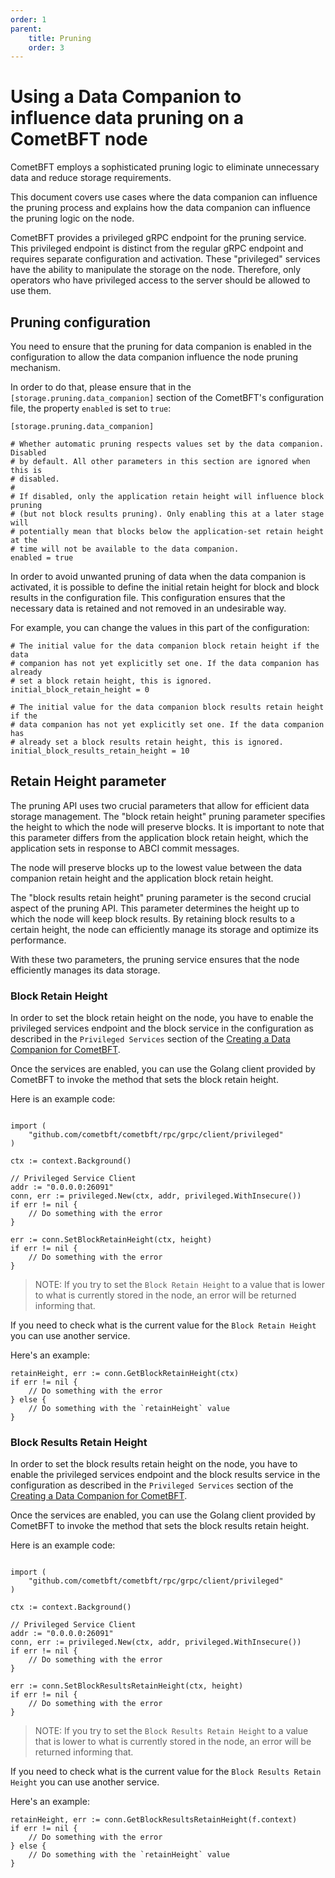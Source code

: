 ```yaml
---
order: 1
parent:
    title: Pruning
    order: 3
---
```


# Using a Data Companion to influence data pruning on a CometBFT node

CometBFT employs a sophisticated pruning logic to eliminate unnecessary data and reduce storage requirements.

This document covers use cases where the data companion can influence the pruning process and explains how the data companion
can influence the pruning logic on the node.

CometBFT provides a privileged gRPC endpoint for the pruning service. This privileged endpoint is distinct from the
regular gRPC endpoint and requires separate configuration and activation. These "privileged" services
have the ability to manipulate the storage on the node. Therefore, only operators who have privileged access
to the server should be allowed to use them.

## Pruning configuration

You need to ensure that the pruning for data companion is enabled in the configuration to allow the data companion
influence the node pruning mechanism.

In order to do that, please ensure that in the `[storage.pruning.data_companion]` section of the CometBFT's configuration
file, the property `enabled` is set to `true`:

```
[storage.pruning.data_companion]

# Whether automatic pruning respects values set by the data companion. Disabled
# by default. All other parameters in this section are ignored when this is
# disabled.
#
# If disabled, only the application retain height will influence block pruning
# (but not block results pruning). Only enabling this at a later stage will
# potentially mean that blocks below the application-set retain height at the
# time will not be available to the data companion.
enabled = true
```

In order to avoid unwanted pruning of data when the data companion is activated, it is possible to define the initial
retain height for block and block results in the configuration file. This configuration ensures that the necessary data
is retained and not removed in an undesirable way.

For example, you can change the values in this part of the configuration:
```
# The initial value for the data companion block retain height if the data
# companion has not yet explicitly set one. If the data companion has already
# set a block retain height, this is ignored.
initial_block_retain_height = 0

# The initial value for the data companion block results retain height if the
# data companion has not yet explicitly set one. If the data companion has
# already set a block results retain height, this is ignored.
initial_block_results_retain_height = 10
```

## Retain Height parameter

The pruning API uses two crucial parameters that allow for efficient data storage management. The "block retain height"
pruning parameter specifies the height to which the node will preserve blocks. It is important to note that this
parameter differs from the application block retain height, which the application sets in response to ABCI commit messages.

The node will preserve blocks up to the lowest value between the data companion retain height and the application block retain height.

The "block results retain height" pruning parameter is the second crucial aspect of the pruning API.
This parameter determines the height up to which the node will keep block results. By retaining block results to a
certain height, the node can efficiently manage its storage and optimize its performance.

With these two parameters, the pruning service ensures that the node efficiently manages its data storage.

### Block Retain Height

In order to set the block retain height on the node, you have to enable the privileged services endpoint and the block service in the
configuration as described in the `Privileged Services` section of the [Creating a Data Companion for CometBFT](./quick-start.md).

Once the services are enabled, you can use the Golang client provided by CometBFT to invoke the method that sets the block retain height.

Here is an example code:
```

import (
    "github.com/cometbft/cometbft/rpc/grpc/client/privileged"
)

ctx := context.Background()

// Privileged Service Client
addr := "0.0.0.0:26091"
conn, err := privileged.New(ctx, addr, privileged.WithInsecure())
if err != nil {
    // Do something with the error
}

err := conn.SetBlockRetainHeight(ctx, height)
if err != nil {
    // Do something with the error
}
```

> NOTE: If you try to set the `Block Retain Height` to a value that is lower to what is currently stored in the node, an error will
be returned informing that.

If you need to check what is the current value for the `Block Retain Height` you can use another service.

Here's an example:
```
retainHeight, err := conn.GetBlockRetainHeight(ctx)
if err != nil {
    // Do something with the error
} else {
    // Do something with the `retainHeight` value
}
```

### Block Results Retain Height

In order to set the block results retain height on the node, you have to enable the privileged services endpoint and the block results service in the
configuration as described in the `Privileged Services` section of the [Creating a Data Companion for CometBFT](./quick-start.md).

Once the services are enabled, you can use the Golang client provided by CometBFT to invoke the method that sets the block results retain height.

Here is an example code:
```

import (
    "github.com/cometbft/cometbft/rpc/grpc/client/privileged"
)

ctx := context.Background()

// Privileged Service Client
addr := "0.0.0.0:26091"
conn, err := privileged.New(ctx, addr, privileged.WithInsecure())
if err != nil {
    // Do something with the error
}

err := conn.SetBlockResultsRetainHeight(ctx, height)
if err != nil {
    // Do something with the error
}

```

> NOTE: If you try to set the `Block Results Retain Height` to a value that is lower to what is currently stored in the node, an error will
be returned informing that.

If you need to check what is the current value for the `Block Results Retain Height` you can use another service.

Here's an example:
```
retainHeight, err := conn.GetBlockResultsRetainHeight(f.context)
if err != nil {
    // Do something with the error
} else {
    // Do something with the `retainHeight` value
}

```
